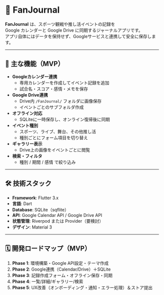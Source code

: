 # 📒 FanJournal

**FanJournal** は、スポーツ観戦や推し活イベントの記録を  
Google カレンダーと Google Drive に同期するジャーナルアプリです。  
アプリ自体にはデータを保持せず、Googleサービスと連携して安全に保存します。

---

## 🚀 主な機能（MVP）
- **Googleカレンダー連携**
  - 専用カレンダーを作成してイベント記録を追加
  - 試合名・スコア・感情・メモを保存
- **Google Drive連携**
  - Drive内 `/FanJournal/` フォルダに画像保存
  - イベントごとのサブフォルダ作成
- **オフライン対応**
  - SQLiteに一時保存し、オンライン復帰後に同期
- **イベント種別**
  - スポーツ、ライブ、舞台、その他推し活
  - 種別ごとにフォーム項目を切り替え
- **ギャラリー表示**
  - Drive上の画像をイベントごとに閲覧
- **検索・フィルタ**
  - 種別 / 期間 / 感情 で絞り込み

---

## 🛠 技術スタック
- **Framework**: Flutter 3.x
- **言語**: Dart
- **Database**: SQLite（sqflite）
- **API**: Google Calendar API / Google Drive API
- **状態管理**: Riverpod または Provider（要検討）
- **デザイン**: Material 3

---

## 🗓 開発ロードマップ（MVP）
1. **Phase 1**: 環境構築・Google API設定・テーマ作成
2. **Phase 2**: Google連携（Calendar/Drive）＋SQLite
3. **Phase 3**: 記録作成フォーム・オフライン保存・同期
4. **Phase 4**: 一覧/詳細/ギャラリー/検索
5. **Phase 5**: UX改善（オンボーディング・通知・エラー処理）＆ストア提出
